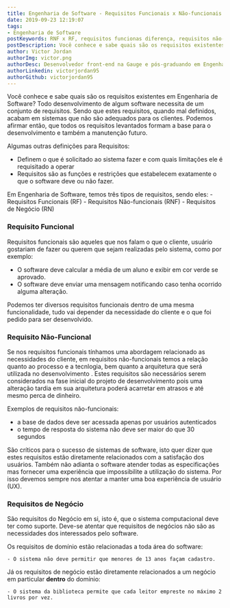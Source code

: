 ```yaml
---
title: Engenharia de Software - Requisitos Funcionais x Não-funcionais
date: 2019-09-23 12:19:07
tags:
- Engenharia de Software
postKeywords: RNF x RF, requisitos funcionas diferença, requisitos não-funcionais, nao-funcionais, engenharia de software, qual diferenca requisitos
postDescription: Você conhece e sabe quais são os requisitos existentes em Engenharia de Software? Todo desenvolvimento de algum software necessita de um conjunto de requisitos. Sendo que estes requisitos, quando mal definidos, acabam em sistemas que não são adequados para os clientes. Podemos afirmar então, que todos os requisitos levantados formam a base para o desenvolvimento e também a manutenção futuro.
author: Victor Jordan
authorImg: victor.png
authorDesc: Desenvolvedor front-end na Gauge e pós-graduando em Engenharia de Software pela PUC-MG e formado em Banco de Dados pela Fatec, apaixonado por usabilidade, performance e UX!
authorLinkedin: victorjordan95
authorGithub: victorjordan95
---
```


Você conhece e sabe quais são os requisitos existentes em Engenharia de Software? Todo desenvolvimento de algum software necessita de um conjunto de requisitos. Sendo que estes requisitos, quando mal definidos, acabam em sistemas que não são adequados para os clientes. Podemos afirmar então, que todos os requisitos levantados formam a base para o desenvolvimento e também a manutenção futuro.

Algumas outras definições para Requisitos:

- Definem o que é solicitado ao sistema fazer e com quais limitações ele é requisitado a operar
- Requisitos são as funções e restrições que estabelecem exatamente o que o software deve ou não fazer.

<!-- more -->

Em Engenharia de Software, temos três tipos de requisitos, sendo eles:
	- Requisitos Funcionais (RF)
	- Requisitos Não-funcionais (RNF)
	- Requisitos de Negócio (RN)

### Requisito Funcional

Requisitos funcionais são aqueles que nos falam o que o cliente, usuário gostariam de fazer ou querem que sejam realizadas pelo sistema, como por exemplo:

- O software deve calcular a média de um aluno e exibir em cor verde se aprovado.
- O software deve enviar uma mensagem notificando caso tenha ocorrido alguma alteração.

Podemos ter diversos requisitos funcionais dentro de uma mesma funcionalidade, tudo vai depender da necessidade do cliente e o que foi pedido para ser desenvolvido.

### Requisito Não-Funcional

Se nos requisitos funcionais tínhamos uma abordagem relacionado as necessidades do cliente, em requisitos não-funcionais temos a relação quanto ao processo e a tecnlogia, bem quanto a arquitetura que será utilizada no desenvolvimento
.
Estes requisitos são necessários serem considerados na fase inicial do projeto de desenvolvimento pois uma alteração tardia em sua arquitetura poderá acarretar em atrasos e até mesmo perca de dinheiro.

Exemplos de requisitos não-funcionais:

- a base de dados deve ser acessada apenas por usuários autenticados
- o tempo de resposta do sistema não deve ser maior do que 30 segundos

São críticos para o sucesso de sistemas de software, isto quer dizer que estes requisitos estão diretamente relacionados com a satisfação dos usuários. 
Também não adianta o software atender todas as especificações mas fornecer uma experiência que impossibilite a utilização do sistema. 
Por isso devemos sempre nos atentar a manter uma boa experiência de usuário (UX).

### Requisitos de Negócio

São requisitos do Negócio em si, isto é, que o sistema computacional deve ter como suporte. 
Deve-se atentar que requisitos de negócios não são as necessidades dos interessados pelo software.

Os requisitos de domínio estão relacionadas a toda área do software:

    - O sistema não deve permitir que menores de 13 anos façam cadastro.

Já os requisitos de negócio estão diretamente relacionados a um negócio em particular **dentro** do domínio:
    
    - O sistema da biblioteca permite que cada leitor empreste no máximo 2 livros por vez.
